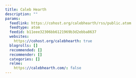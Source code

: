 ```yaml
---
title: Caleb Hearth
description: ""
params:
  feedlink: https://cohost.org/calebhearth/rss/public.atom
  feedtype: atom
  feedid: b11eee32306bb6121969b3d2ebba8637
  websites:
    https://cohost.org/calebhearth: true
  blogrolls: []
  recommended: []
  recommender: []
  categories: []
  relme:
    https://calebhearth.com/: false
---
```

